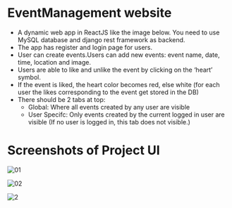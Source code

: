 # EventManagement website
 - A dynamic web app in ReactJS like the image below. You need to use MySQL database and django rest framework as backend.
 - The app has register and login page for users.
 - User can create events.Users can add new events: event name, date, time, location and image.
 - Users are able to like and unlike the event by clicking on the ‘heart’ symbol.
 - If the event is liked, the heart color becomes red, else white (for each user the likes corresponding to the event get stored in the DB)
 - There should be 2 tabs at top:
   - Global: Where all events created by any user are visible
   - User Specifc: Only events created by the current logged in user are visible (If no user is logged in, this tab does not visible.)

# Screenshots of Project UI

![01](https://github.com/QuantumCode01/eventmanagementwebsite/assets/121271945/39930223-a321-4f33-9ca7-96f51d50a44e)



![02](https://github.com/QuantumCode01/eventmanagementwebsite/assets/121271945/920a247f-4a1e-4b61-b831-0787df24a12c)


![2](https://github.com/QuantumCode01/eventmanagementwebsite/assets/121271945/1719558e-3bdb-4191-a68e-815cc8601ea9)
